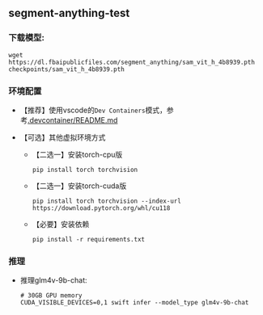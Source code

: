 ## segment-anything-test

### 下载模型:
```shell
wget https://dl.fbaipublicfiles.com/segment_anything/sam_vit_h_4b8939.pth checkpoints/sam_vit_h_4b8939.pth
```


### 环境配置
- 【推荐】使用vscode的`Dev Containers`模式，参考[.devcontainer/README.md](.devcontainer/README.md)

- 【可选】其他虚拟环境方式
    - 【二选一】安装torch-cpu版
        ```shell
        pip install torch torchvision
        ```
    - 【二选一】安装torch-cuda版
        ```shell
        pip install torch torchvision --index-url https://download.pytorch.org/whl/cu118
        ```
    - 【必要】安装依赖
        ```shell
        pip install -r requirements.txt
        ```

### 推理
- 推理glm4v-9b-chat:
  ```shell
  # 30GB GPU memory
  CUDA_VISIBLE_DEVICES=0,1 swift infer --model_type glm4v-9b-chat
  ```